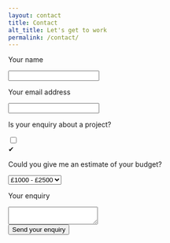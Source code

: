 ```yaml
---
layout: contact
title: Contact
alt_title: Let's get to work
permalink: /contact/
---
```


<div class="form">
	<form action="https://getsimpleform.com/messages?form_api_token=5f6b628480fc4451b0f89423fd18f545" method="post">
		<input type='hidden' name='redirect_to' value="http://aadotcom:8080/success" />
		<div class="form-row">
			<p>Your name</p>
			<input type='text' name='name' />
		</div>
		<div class="form-row">
			<p>Your email address</p>
			<input type='email' name="email" />
		</div>
		<div class="form-row">
			<p>Is your enquiry about a project?</p>
			<label class="checkbox-outer">
			<input type="checkbox" name="project" />
			<div class="checkbox">
				<span>&#10004;</span>
			</div>
			</label>
		</div>
		<div class="form-row">
			<p>Could you give me an estimate of your budget?</p>
			<div class="select-outer">
				<select name="budget">
					<option value="1000-2500">£1000 - £2500</option>
					<option value="2500-5000">£2500 - £5000</option>
					<option value="5000+">above £5000</option>
				</select>
			</div>
		</div>
		<div class="form-row">
			<p>Your enquiry</p>
			<textarea name="enquiry"></textarea>
		</div>
		<div class="form-row">
			<input type='submit' value='Send your enquiry' />
		</div>
	</form>
</div>
